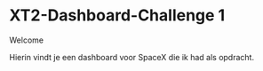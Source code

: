 # XT2-Dashboard-Challenge 1
 
Welcome
 
Hierin vindt je een dashboard voor SpaceX die ik had als opdracht.

